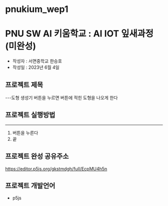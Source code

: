 # pnukium_wep1
# PNU SW AI 키움학교 : AI IOT 잎새과정 (미완성)
+ 작성자 : 서면중학교 한승호
+ 작성일 : 2023년 6월 4일

## 프로젝트 제목
---도형 생성기
버튼을 누르면 버튼에 적힌 도형을 나오게 한다

## 프로젝트 실행방법
---
1. 버튼을 누른다
2. 끝

## 프로젝트 완성 공유주소
https://editor.p5js.org/gkstmdgh/full/EcpMU4h5n

## 프로젝트 개발언어
+ p5js
